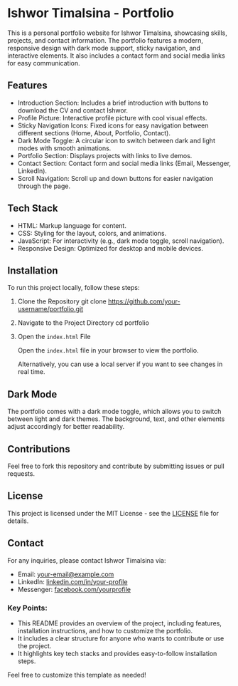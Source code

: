 # Ishwor Timalsina - Portfolio

This is a personal portfolio website for Ishwor Timalsina, showcasing skills, projects, and contact information. The portfolio features a modern, responsive design with dark mode support, sticky navigation, and interactive elements. It also includes a contact form and social media links for easy communication.

## Features

- Introduction Section: Includes a brief introduction with buttons to download the CV and contact Ishwor.
- Profile Picture: Interactive profile picture with cool visual effects.
- Sticky Navigation Icons: Fixed icons for easy navigation between different sections (Home, About, Portfolio, Contact).
- Dark Mode Toggle: A circular icon to switch between dark and light modes with smooth animations.
- Portfolio Section: Displays projects with links to live demos.
- Contact Section: Contact form and social media links (Email, Messenger, LinkedIn).
- Scroll Navigation: Scroll up and down buttons for easier navigation through the page.

## Tech Stack

- HTML: Markup language for content.
- CSS: Styling for the layout, colors, and animations.
- JavaScript: For interactivity (e.g., dark mode toggle, scroll navigation).
- Responsive Design: Optimized for desktop and mobile devices.

## Installation

To run this project locally, follow these steps:

1. Clone the Repository
   git clone https://github.com/your-username/portfolio.git

2. Navigate to the Project Directory
   cd portfolio

3. Open the `index.html` File

   Open the `index.html` file in your browser to view the portfolio.

   Alternatively, you can use a local server if you want to see changes in real time.

## Dark Mode

The portfolio comes with a dark mode toggle, which allows you to switch between light and dark themes. The background, text, and other elements adjust accordingly for better readability.

## Contributions

Feel free to fork this repository and contribute by submitting issues or pull requests.

## License

This project is licensed under the MIT License - see the [LICENSE](LICENSE) file for details.

## Contact

For any inquiries, please contact Ishwor Timalsina via:

- Email: your-email@example.com
- LinkedIn: [linkedin.com/in/your-profile](https://linkedin.com/in/your-profile)
- Messenger: [facebook.com/yourprofile](https://facebook.com/yourprofile)

### Key Points:

- This README provides an overview of the project, including features, installation instructions, and how to customize the portfolio.
- It includes a clear structure for anyone who wants to contribute or use the project.
- It highlights key tech stacks and provides easy-to-follow installation steps.

Feel free to customize this template as needed!
